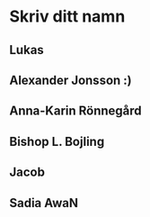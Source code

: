 # Skriv ditt namn 

## Lukas
## Alexander Jonsson :)
## Anna-Karin Rönnegård
## Bishop L. Bojling
## Jacob
## Sadia AwaN